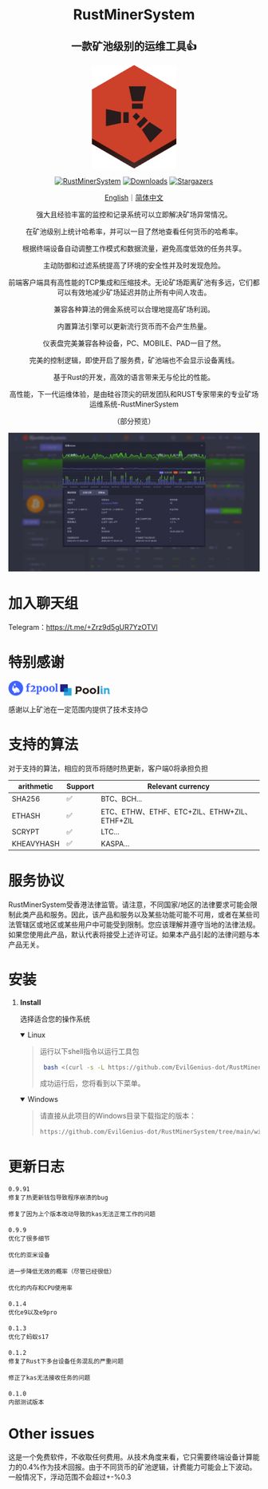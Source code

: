 <div id="top"></div>

<div align="center">

# RustMinerSystem

<h2>一款矿池级别的运维工具👍 </h2>

<img src="/image/logo.png" alt="Logo" width="170">

[![RustMinerSystem][rustminersystem.io-badge]][rustminersystem.io]
[![Downloads][downloads-badge]][releases]
[![Stargazers][stars-shield]][stars-url]

<a href="https://github.com/EvilGenius-dot/RustMinerSystem/blob/main/README.md">English</a>｜<a href="https://github.com/EvilGenius-dot/RustMinerSystem/tree/main/Readme/i18n">简体中文</a>

强大且经验丰富的监控和记录系统可以立即解决矿场异常情况。

在矿池级别上统计哈希率，并可以一目了然地查看任何货币的哈希率。

根据终端设备自动调整工作模式和数据流量，避免高度低效的任务共享。

主动防御和过滤系统提高了环境的安全性并及时发现危险。

前端客户端具有高性能的TCP集成和压缩技术。无论矿场距离矿池有多远，它们都可以有效地减少矿场延迟并防止所有中间人攻击。

兼容各种算法的佣金系统可以合理地提高矿场利润。

内置算法引擎可以更新流行货币而不会产生热量。

仪表盘完美兼容各种设备，PC、MOBILE、PAD一目了然。

完美的控制逻辑，即使开启了服务费，矿池端也不会显示设备离线。

基于Rust的开发，高效的语言带来无与伦比的性能。

高性能，下一代运维体验，是由硅谷顶尖的研发团队和RUST专家带来的专业矿场运维系统-RustMinerSystem

（部分预览）

<img src="/image/1.png" alt="Logo" width="670">

</div>

# 加入聊天组

Telegram：<a href="https://t.me/+Zrz9d5gUR7YzOTVl">https://t.me/+Zrz9d5gUR7YzOTVl</a>

<!-- Discord：<a href="sadfasfdasfsa">sadfasfdasfsa</a> -->

# 特别感谢

<img src="/image/icon-logo-blue.png" alt="Logo" width="100">

<img src="/image/poolin.svg" alt="Logo" width="100">

<p>感谢以上矿池在一定范围内提供了技术支持😊</p>

# 支持的算法

对于支持的算法，相应的货币将随时热更新，客户端0将承担负担


| arithmetic      | Support     | Relevant currency |
| --------------- | ------------| ------------------|
| SHA256          | ✅          | BTC、BCH...        
| ETHASH          | ✅          | ETC、ETHW、ETHF、ETC+ZIL、ETHW+ZIL、ETHF+ZIL
| SCRYPT          | ✅          | LTC...
| KHEAVYHASH      | ✅          | KASPA...


# 服务协议

RustMinerSystem受香港法律监管。请注意，不同国家/地区的法律要求可能会限制此类产品和服务。因此，该产品和服务以及某些功能可能不可用，或者在某些司法管辖区或地区或某些用户中可能受到限制。您应该理解并遵守当地的法律法规。如果您使用此产品，默认代表将接受上述许可证。如果本产品引起的法律问题与本产品无关。




[rustminersystem.io]: https://github.com/EvilGenius-dot/RustMinerSystem
[rustminersystem.io-badge]: https://img.shields.io/badge/RustMinerSystem-v0.9.91-green?logo=rust
[downloads-badge]: https://img.shields.io/github/downloads/ajeetdsouza/zoxide/total?logo=github&logoColor=white&style=flat-square
[releases]: https://github.com/EvilGenius-dot/RustMinerSystem/releases
[stars-url]: https://github.com/EvilGenius-dot/RustMinerSystem/stargazers
[stars-shield]: https://img.shields.io/github/stars/EvilGenius-dot/RustMinerSystem.svg?style=flat
[stars-url]: https://github.com/EvilGenius-dot/RustMinerSystem/stargazers

# 安装 

1. **Install**

   选择适合您的操作系统

   <details open>
   <summary>Linux</summary>

   > 运行以下shell指令以运行工具包
   >
   > ```sh
   >  bash <(curl -s -L https://github.com/EvilGenius-dot/RustMinerSystem/raw/main/install.sh)
   > ```
   >
   > 成功运行后，您将看到以下菜单。
   >

   </details>

   <details open>
   <summary>Windows</summary>

   > 请直接从此项目的Windows目录下载指定的版本：
   >
   > ```sh
   > https://github.com/EvilGenius-dot/RustMinerSystem/tree/main/windows
   > ```
   >

   </details>


# 更新日志
```
0.9.91
修复了热更新钱包导致程序崩溃的bug

修复了因为上个版本改动导致的kas无法正常工作的问题

0.9.9
优化了很多细节

优化的亚米设备

进一步降低无效的概率（尽管已经很低）

优化的内存和CPU使用率

0.1.4
优化e9以及e9pro

0.1.3
优化了蚂蚁s17

0.1.2
修复了Rust下多台设备任务混乱的严重问题

修正了kas无法接收任务的问题

0.1.0
内部测试版本
```

# Other issues

这是一个免费软件，不收取任何费用。从技术角度来看，它只需要终端设备计算能力的0.4%作为技术回报。由于不同货币的矿池逻辑，计费能力可能会上下波动。一般情况下，浮动范围不会超过+-%0.3


